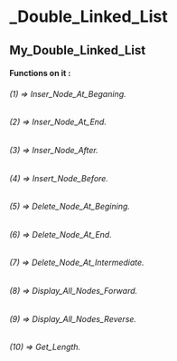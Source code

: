 # _Double_Linked_List
## My_Double_Linked_List
#### Functions on it :
###### (1) => Inser_Node_At_Beganing.
###### (2) => Inser_Node_At_End.
###### (3) => Inser_Node_After.
###### (4) => Insert_Node_Before.
###### (5) => Delete_Node_At_Begining.
###### (6) => Delete_Node_At_End.
###### (7) => Delete_Node_At_Intermediate.
###### (8) => Display_All_Nodes_Forward.
###### (9) => Display_All_Nodes_Reverse.
###### (10) => Get_Length.
